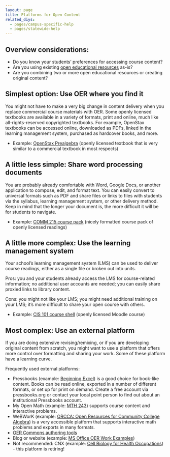```yaml
---
layout: page
title: Platforms for Open Content
related_diys:
  - pages/campus-specific-help
  - pages/statewide-help
---
```


## Overview considerations:

*   Do you know your students’ preferences for accessing course content?
*   Are you using existing [open educational resources](https://en.wikipedia.org/wiki/Open_educational_resources) as-is?
*   Are you combining two or more <span>open educational resources</span> or creating original content?

## Simplest option: Use OER where you find it

You might not have to make a very big change in content delivery when you replace commercial course materials with OER. Some openly licensed textbooks are available in a variety of formats, print and online, much like all-rights-reserved copyrighted textbooks. For example, OpenStax textbooks can be accessed online, downloaded as PDFs, linked in the learning management system, purchased as hardcover books, and more.

*   Example: [OpenStax Prealgebra](https://openstax.org/details/prealgebra) (openly licensed textbook that is very similar to a commercial textbook in most respects)

## A little less simple: Share word processing documents

You are probably already comfortable with Word, Google Docs, or another application to compose, edit, and format text. You can easily convert to universal formats such as PDF and share files or links to files with students via the syllabus, learning management system, or other delivery method. Keep in mind that the longer your document is, the more difficult it will be for students to navigate.

*   Example: [COMM 215 course pack](https://jics.tbcc.cc.or.us/ICS/icsfs/mm/comm_215_readings.pdf?target=db09e906-7d7a-46b1-9069-2cab36d8d375) (nicely formatted course pack of <span>openly licensed readings</span>)

## A little more complex: Use the learning management system

Your school’s learning management system (LMS) can be used to deliver course readings, either as a single file or broken out into units.

Pros: you and your students already access the LMS for course-related information; no additional user accounts are needed; you can easily share proxied links to library content.

Cons: you might not like your LMS; you might need additional training on your LMS; it’s more difficult to share your open course with others.

*   Example: [CIS 101 course shell](https://moodle.linnbenton.edu/course/view.php?id=3130) (openly licensed Moodle course)

## Most complex: Use an external platform

If you are doing extensive revising/remixing, or if you are developing original content from scratch, you might want to use a platform that offers more control over formatting and sharing your work. Some of these platform have a learning curve.

Frequently used external platforms:

*   Pressbooks (example: [Beginning Excel](https://openoregon.pressbooks.pub/beginningexcel/)) is a good choice for book-like content. Books can be read online, exported in a number of different formats, or set up for print on demand. Create a free account via pressbooks.org or contact your local point person to find out about an institutional Pressbooks account.
*   My Open Math (example: [MTH 243](https://www.myopenmath.com/course/public.php?cid=10962)) supports course content and interactive problems. 
*   WeBWorK (example: [ORCCA: Open Resources for Community College Algebra](http://spot.pcc.edu/math/orcca/acknowledgement-1.html)) is a very accessible platform that supports interactive math problems and exports in many formats.
*   [OER Commons authoring tools](https://www.oercommons.org/authoring-overview)
*   Blog or website (example: [MS Office OER Work Examples](https://pmgoff.wordpress.com/padagogy/))
*   Not recommended: CNX (example: [Cell Biology for Health Occupations](https://cnx.org/contents/Th3V8ojZ@3.21:zMTtFGyH@4/Introduction)) - this platform is retiring!

